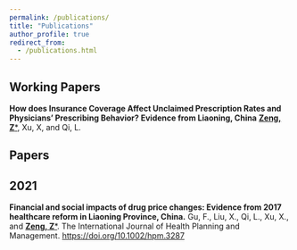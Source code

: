 ```yaml
---
permalink: /publications/
title: "Publications"
author_profile: true
redirect_from: 
  - /publications.html
---
```



<!-- You can also find my publications on <a href="https://scholar.google.com/citations?user=6U4SXnUAAAAJ&hl=en">my Google Scholar profile</a>. -->

## Working Papers

**How does Insurance Coverage Affect Unclaimed Prescription Rates and Physicians’ Prescribing Behavior? Evidence from Liaoning, China**
<ins>**Zeng, Z**\*</ins>, Xu, X, and Qi, L. 

## Papers 

2021
---------

**Financial and social impacts of drug
price changes: Evidence from 2017 healthcare reform in Liaoning Province, China.** 
Gu, F., Liu, X., Qi, L., Xu, X., and <ins>**Zeng, Z**\*</ins>. The International
Journal of Health Planning and Management. https://doi.org/10.1002/hpm.3287






